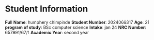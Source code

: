 # Student Information

**Full Name**:
humphery chimpinde
**Student Number**:
2024066317
**Age**:
21
**program of study**: 
BSc computer science
**Intake**:
jan 24
**NRC Number**:
657991/67/1
**Academic Year**: 
second year
